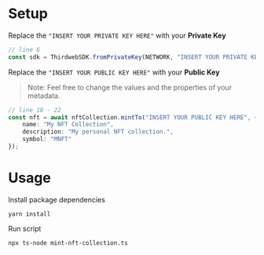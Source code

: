# Setup

Replace the `"INSERT YOUR PRIVATE KEY HERE"` with your **Private Key**
```typescript
// line 6
const sdk = ThirdwebSDK.fromPrivateKey(NETWORK, "INSERT YOUR PRIVATE KEY HERE");
```

Replace the `"INSERT YOUR PUBLIC KEY HERE"` with your **Public Key**

> Note: Feel free to change the values and the properties of your metadata.

```typescript
// line 18 - 22
const nft = await nftCollection.mintTo("INSERT YOUR PUBLIC KEY HERE", {
	name: "My NFT Collection",
	description: "My personal NFT collection.",
	symbol: "MNFT"
});
```

# Usage

Install package dependencies

```shell
yarn install 
```

Run script

```shell
npx ts-node mint-nft-collection.ts
```
